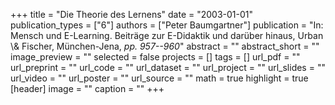 +++
title = "Die Theorie des Lernens"
date = "2003-01-01"
publication_types = ["6"]
authors = ["Peter Baumgartner"]
publication = "In: Mensch und E-Learning. Beiträge zur E-Didaktik und darüber hinaus, Urban \\& Fischer, München-Jena, _pp. 957--960_"
abstract = ""
abstract_short = ""
image_preview = ""
selected = false
projects = []
tags = []
url_pdf = ""
url_preprint = ""
url_code = ""
url_dataset = ""
url_project = ""
url_slides = ""
url_video = ""
url_poster = ""
url_source = ""
math = true
highlight = true
[header]
image = ""
caption = ""
+++
